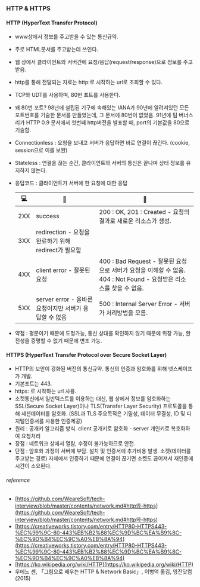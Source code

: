 ### HTTP & HTTPS


#### HTTP (HyperText Transfer Protocol)

* www상에서 정보를 주고받을 수 있는 통신규약. 
* 주로 HTML문서를 주고받는데 쓰인다.
* 웹 상에서 클라이언트와 서버간에 요청/응답(request/response)으로 정보를 주고받음.
* http를 통해 전달되는 자료는 http:로 시작하는 url로 조회할 수 있다.
* TCP와 UDT를 사용하며, 80번 포트를 사용한다.
* 왜 80번 포트? 98년에 설립된 기구에 속해있는 IANA가 90년에 알려져있던 모든 포트번호를 기술한 문서를 만들었는데, 그 문서에 80번이 없었음. 91년에 팀 버너스리가 HTTP 0.9 문서에서 첫번째 http버전을 발표할 때, port의 기본값을 80으로 기술함.
* Connectionless : 요청을 보내고 서버가 응답하면 바로 연결이 끊긴다. (cookie, session으로 이를 보완)
* Stateless : 연결을 끊는 순간, 클라이언트와 서버의 통신은 끝나며 상태 정보를 유지하지 않는다. 
* 응답코드 : 클라이언트가 서버에 한 요청에 대한 응답

	| :computer: | :speech_balloon: | :page_facing_up:  |
	|---|---|---|
	|2XX |success | 200 : OK, 201 : Created - 요청의 결과로 새로운 리소스가 생성.|
	|3XX |redirection - 요청을 완료하기 위해 redirect가 필요함 | |
	|4XX |client error - 잘못된 요청 |400 : Bad Request - 잘못된 요청으로 서버가 요청을 이해할 수 없음. 404 : Not Found - 요청받은 리소스를 찾을 수 없음. |
	|5XX |server error - 올바른 요청이지만 서버가 응답할 수 없음 | 500 : Internal Server Error - 서버가 처리방법을 모름. |
* 약점 : 평문이기 때문에 도청가능, 통신 상대를 확인하지 않기 때문에 위장 가능, 완전성을 증명할 수 없기 때문에 변조 가능.


#### HTTPS (HyperText Transfer Protocol over Secure Socket Layer)

* HTTP의 보안이 강화된 버전의 통신규약. 통신의 인증과 암호화를 위해 넷스케이프가 개발.
* 기본포트는 443.
* https: 로 시작하는 url 사용.
* 소켓통신에서 일반텍스트를 이용하는 대신, 웹 상에서 정보를 암호화하는 SSL(Secure Socket Layer)이나 TLS(Transfer Layer Security) 프로토콜을 통해 세션데이터를 암호화. (SSL과 TLS 주요목적은 기밀성, 데이터 무결성, ID 및 디지털인증서를 사용한  인증제공)
* 원리 : 공개키 알고리즘 방식.
	client 공개키로 암호화 - server 개인키로 복호화하여 요청처리
* 장점 : 네트워크 상에서 열람, 수정이 불가능하므로 안전.
* 단점 : 암호화 과정이 서버에 부담. 설치 및 인증서에 추가비용 발생. 소켓(데이터를 주고받는 경로) 자체에서 인증하기 때문에 연결이 끊기면 소켓도 끊어져서 재인증에 시간이 소요된다.


###### reference
* [https://github.com/WeareSoft/tech-interview/blob/master/contents/network.md#http와-https](https://github.com/WeareSoft/tech-interview/blob/master/contents/network.md#http와-https)
* [https://creativeworks.tistory.com/entry/HTTP80-HTTPS443-%EC%99%9C-80-443%EB%B2%88%EC%9D%BC%EA%B9%8C-%EC%9D%B4%EC%9C%A0%EB%8A%94](https://creativeworks.tistory.com/entry/HTTP80-HTTPS443-%EC%99%9C-80-443%EB%B2%88%EC%9D%BC%EA%B9%8C-%EC%9D%B4%EC%9C%A0%EB%8A%94)
* [https://ko.wikipedia.org/wiki/HTTP](https://ko.wikipedia.org/wiki/HTTP)
* 우에노 센, 「그림으로 배우는 HTTP & Network Basic」, 이병억 옮김, 영진닷컴(2015)

